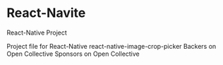 # React-Navite
React-Native Project

Project file for React-Native
react-native-image-crop-picker
Backers on Open Collective Sponsors on Open Collective

